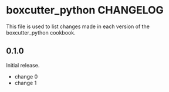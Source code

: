 # boxcutter_python CHANGELOG

This file is used to list changes made in each version of the boxcutter_python cookbook.

## 0.1.0

Initial release.

- change 0
- change 1
